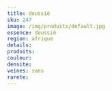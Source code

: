 ```yaml
---
title: doussié
sku: 247
image: /img/produits/default.jpg
essence: doussié
region: afrique
details: 
produits:
couleur: 
densite: 
veines: sans
rarete: 
---
```

